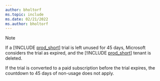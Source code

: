 ```yaml
---
author: bholtorf
ms.topic: include
ms.date: 02/21/2022
ms.author: bholtorf
---
```

> [!NOTE]
> If a [!INCLUDE [prod_short](prod_short.md)] trial is left unused for 45 days, Microsoft considers the trial as expired, and the [!INCLUDE [prod_short](prod_short.md)] tenant is deleted.
>
> If the trial is converted to a paid subscription before the trial expires, the countdown to 45 days of non-usage does not apply.
